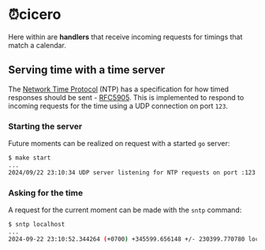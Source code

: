 # ⏰cicero

Here within are **handlers** that receive incoming requests for timings that
match a calendar.

## Serving time with a time server

The [Network Time Protocol][ntp] (NTP) has a specification for how timed
responses should be sent - [RFC5905][rfc]. This is implemented to respond to
incoming requests for the time using a UDP connection on port `123`.

### Starting the server

Future moments can be realized on request with a started `go` server:

```sh
$ make start
...
2024/09/22 23:10:34 UDP server listening for NTP requests on port :123
```

### Asking for the time

A request for the current moment can be made with the `sntp` command:

```sh
$ sntp localhost
...
2024-09-22 23:10:52.344264 (+0700) +345599.656148 +/- 230399.770780 localhost ::1 s1 no-leap
```

[rfc]: https://datatracker.ietf.org/doc/html/rfc5905
[ntp]: https://en.wikipedia.org/wiki/Network_Time_Protocol
